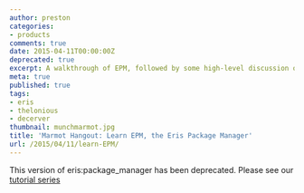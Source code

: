 ```yaml
---
author: preston
categories:
- products
comments: true
date: 2015-04-11T00:00:00Z
deprecated: true
excerpt: A walkthrough of EPM, followed by some high-level discussion on use-cases.
meta: true
published: true
tags:
- eris
- thelonious
- decerver
thumbnail: munchmarmot.jpg
title: 'Marmot Hangout: Learn EPM, the Eris Package Manager'
url: /2015/04/11/learn-EPM/
---
```


This version of eris:package_manager has been deprecated. Please see our [tutorial series](https://monax.io/docs/tutorials/)